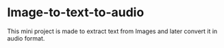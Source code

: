 # Image-to-text-to-audio
This mini project is made to extract text from Images and later convert it in audio format.
